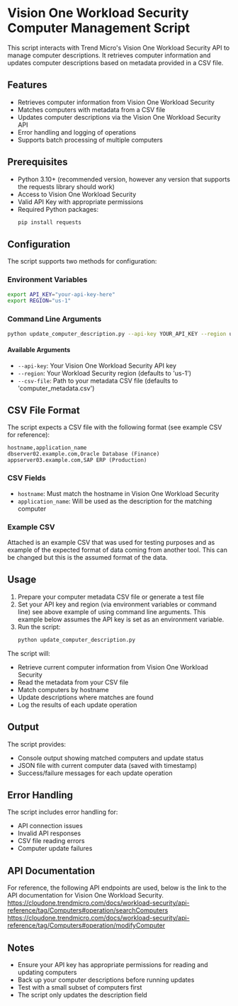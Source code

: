 # Vision One Workload Security Computer Management Script

This script interacts with Trend Micro's Vision One Workload Security API to manage computer descriptions. It retrieves computer information and updates computer descriptions based on metadata provided in a CSV file.

## Features

- Retrieves computer information from Vision One Workload Security
- Matches computers with metadata from a CSV file
- Updates computer descriptions via the Vision One Workload Security API
- Error handling and logging of operations
- Supports batch processing of multiple computers

## Prerequisites

- Python 3.10+ (recommended version, however any version that supports the requests library should work)
- Access to Vision One Workload Security
- Valid API Key with appropriate permissions
- Required Python packages:
  ```bash
  pip install requests
  ```

## Configuration

The script supports two methods for configuration:

### Environment Variables
```bash
export API_KEY="your-api-key-here"
export REGION="us-1"
```

### Command Line Arguments
```bash
python update_computer_description.py --api-key YOUR_API_KEY --region us-1 --csv-file path/to/metadata.csv
```

#### Available Arguments
- `--api-key`: Your Vision One Workload Security API key
- `--region`: Your Workload Security region (defaults to 'us-1')
- `--csv-file`: Path to your metadata CSV file (defaults to 'computer_metadata.csv')

## CSV File Format

The script expects a CSV file with the following format (see example CSV for reference):
```csv
hostname,application_name
dbserver02.example.com,Oracle Database (Finance)
appserver03.example.com,SAP ERP (Production)
```

### CSV Fields
- `hostname`: Must match the hostname in Vision One Workload Security
- `application_name`: Will be used as the description for the matching computer

### Example CSV

Attached is an example CSV that was used for testing purposes and as example of the expected format of data coming from another tool. This can be changed but this is the assumed format of the data.


## Usage

1. Prepare your computer metadata CSV file or generate a test file
2. Set your API key and region (via environment variables or command line) see above example of using command line arguments. This example below assumes the API key is set as an environment variable.
3. Run the script:
   ```bash
   python update_computer_description.py
   ```

The script will:
- Retrieve current computer information from Vision One Workload Security
- Read the metadata from your CSV file
- Match computers by hostname
- Update descriptions where matches are found
- Log the results of each update operation

## Output

The script provides:
- Console output showing matched computers and update status
- JSON file with current computer data (saved with timestamp)
- Success/failure messages for each update operation


## Error Handling

The script includes error handling for:
- API connection issues
- Invalid API responses
- CSV file reading errors
- Computer update failures

## API Documentation

For reference, the following API endpoints are used, below is the link to the API documentation for Vision One Workload Security.
https://cloudone.trendmicro.com/docs/workload-security/api-reference/tag/Computers#operation/searchComputers
https://cloudone.trendmicro.com/docs/workload-security/api-reference/tag/Computers#operation/modifyComputer

## Notes

- Ensure your API key has appropriate permissions for reading and updating computers
- Back up your computer descriptions before running updates
- Test with a small subset of computers first
- The script only updates the description field